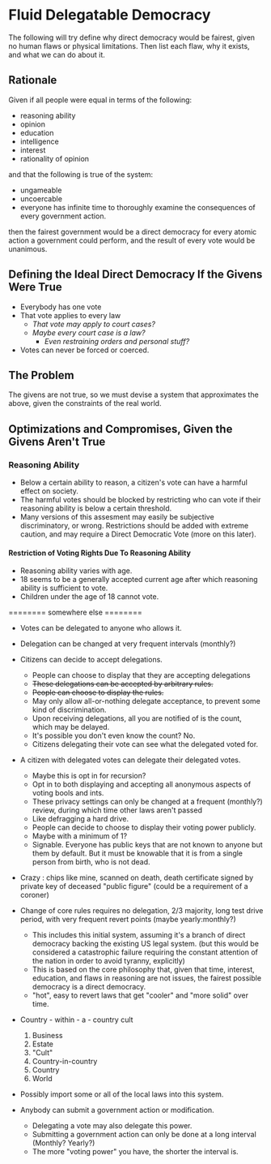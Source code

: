 # Fluid Delegatable Democracy
The following will try define why direct democracy would be fairest, given no human flaws or physical limitations. Then list each flaw, why it exists, and what we can do about it.

## Rationale
Given if all people were equal in terms of  the following:
* reasoning ability
* opinion
* education
* intelligence
* interest   
* rationality of opinion

and that the following is true of the system:
* ungameable
* uncoercable
* everyone has infinite time to thoroughly examine the consequences of every government action.

then the fairest government would be a direct democracy for every atomic action a government could perform, and the result of every vote would be unanimous.

## Defining the Ideal Direct Democracy If the Givens Were True

* Everybody has one vote
* That vote applies to every law
  * _That vote may apply to court cases?_
  * _Maybe every court case is a law?_
    * _Even restraining orders and personal stuff?_
* Votes can never be forced or coerced.

## The Problem

  The givens are not true, so we must devise a system that approximates the above, given the constraints of the real world.


## Optimizations and Compromises, Given the Givens Aren't True

### Reasoning Ability
* Below a certain ability to reason, a citizen's vote can have a harmful effect on society.
* The harmful votes should be blocked by restricting who can vote if their reasoning ability is below a certain threshold.
* Many versions of this assesment may easily be subjective discriminatory, or wrong. Restrictions should be added with extreme caution, and may require a Direct Democratic Vote (more on this later).

#### Restriction of Voting Rights Due To Reasoning Ability
* Reasoning ability varies with age.
* 18 seems to be a generally accepted current age after which reasoning ability is sufficient to vote.
* Children under the age of 18 cannot vote.


======== somewhere else ========
  * Votes can be delegated to anyone who allows it.
  * Delegation can be changed at very frequent intervals (monthly?)

* Citizens can decide to accept delegations.
  * People can choose to display that they are accepting delegations
  * ~~These delegations can be accepted by arbitrary rules.~~
  * ~~People can choose to display the rules.~~
  * May only allow all-or-nothing delegate acceptance, to prevent some kind of discrimination.
  * Upon receiving delegations, all you are notified of is the count, which may be delayed.
  * It's possible you don't even know the count? No.
  * Citizens delegating their vote can see what the delegated voted for.

* A citizen with delegated votes can delegate their delegated votes.
  * Maybe this is opt in for recursion?
  * Opt in to both displaying and accepting all anonymous aspects of voting bools and ints.
  * These privacy settings can only be changed at a frequent (monthly?) review, during which time other laws aren't passed
  * Like defragging a hard drive.
  * People can decide to choose to display their voting power publicly.
  * Maybe with a minimum of 1?
  * Signable. Everyone has public keys that are not known to anyone but them by default. But it must be knowable that it is from a single person from birth, who is not dead.
* Crazy : chips like mine, scanned on death, death certificate signed by private key of deceased "public figure" (could be a requirement of a coroner)

* Change of core rules requires no delegation, 2/3 majority, long test drive period, with very frequent revert points (maybe yearly:monthly?)
  * This includes this initial system, assuming it's a branch of direct democracy backing the existing US legal system. (but this would be considered a catastrophic failure requiring the constant attention of the nation in order to avoid tyranny, explicitly)
  * This is based on the core philosophy that, given that time, interest, education, and flaws in reasoning are not issues, the fairest possible democracy is a direct democracy.
  * "hot", easy to revert laws that get "cooler" and "more solid" over time.


* Country - within - a - country cult
    1. Business
    2. Estate
    3. "Cult"
    4. Country-in-country
    5. Country
    6. World

* Possibly import some or all of the local laws into this system.
  
* Anybody can submit a government action or modification.
  * Delegating a vote may also delegate this power.
  * Submitting a government action can only be done at a long interval (Monthly? Yearly?)
  * The more "voting power" you have, the shorter the interval is.
